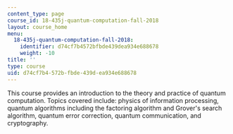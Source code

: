 ```yaml
---
content_type: page
course_id: 18-435j-quantum-computation-fall-2018
layout: course_home
menu:
  18-435j-quantum-computation-fall-2018:
    identifier: d74cf7b4572bfbde439dea934e688678
    weight: -10
title: ''
type: course
uid: d74cf7b4-572b-fbde-439d-ea934e688678
---
```

This course provides an introduction to the theory and practice of quantum computation. Topics covered include: physics of information processing, quantum algorithms including the factoring algorithm and Grover's search algorithm, quantum error correction, quantum communication, and cryptography.
